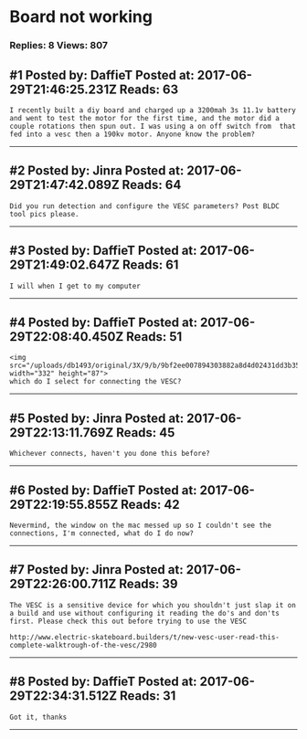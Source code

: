 # Board not working

### Replies: 8 Views: 807

## \#1 Posted by: DaffieT Posted at: 2017-06-29T21:46:25.231Z Reads: 63

```
I recently built a diy board and charged up a 3200mah 3s 11.1v battery and went to test the motor for the first time, and the motor did a couple rotations then spun out. I was using a on off switch from  that fed into a vesc then a 190kv motor. Anyone know the problem?
```

---
## \#2 Posted by: Jinra Posted at: 2017-06-29T21:47:42.089Z Reads: 64

```
Did you run detection and configure the VESC parameters? Post BLDC tool pics please.
```

---
## \#3 Posted by: DaffieT Posted at: 2017-06-29T21:49:02.647Z Reads: 61

```
I will when I get to my computer
```

---
## \#4 Posted by: DaffieT Posted at: 2017-06-29T22:08:40.450Z Reads: 51

```
<img src="/uploads/db1493/original/3X/9/b/9bf2ee007894303882a8d4d02431dd3b354305e0.png" width="332" height="87">
which do I select for connecting the VESC?
```

---
## \#5 Posted by: Jinra Posted at: 2017-06-29T22:13:11.769Z Reads: 45

```
Whichever connects, haven't you done this before?
```

---
## \#6 Posted by: DaffieT Posted at: 2017-06-29T22:19:55.855Z Reads: 42

```
Nevermind, the window on the mac messed up so I couldn't see the connections, I'm connected, what do I do now?
```

---
## \#7 Posted by: Jinra Posted at: 2017-06-29T22:26:00.711Z Reads: 39

```
The VESC is a sensitive device for which you shouldn't just slap it on a build and use without configuring it reading the do's and don'ts first. Please check this out before trying to use the VESC

http://www.electric-skateboard.builders/t/new-vesc-user-read-this-complete-walktrough-of-the-vesc/2980
```

---
## \#8 Posted by: DaffieT Posted at: 2017-06-29T22:34:31.512Z Reads: 31

```
Got it, thanks
```

---
